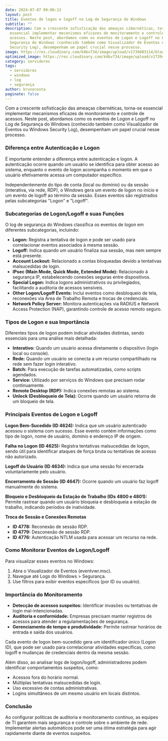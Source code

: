 ```yaml
---
date: 2024-07-07 09:00:13
layout: post
title: Eventos de logon e logoff no Log de Segurança do Windows
subtitle: ""
description: Com a crescente sofisticação das ameaças cibernéticas, torna-se
  essencial implementar mecanismos eficazes de monitoramento e controle de
  acessos. Neste post, abordamos como os eventos de Logon e Logoff no Log de
  Segurança do Windows (conhecido também como Visualizador de Eventos ou Windows
  Security Log), desempenham um papel crucial nesse processo.
image: https://res.cloudinary.com/k4bv734/image/upload/v1739403114/blog/monitorando_eventos_de_logon_e_logoff_optimized_c5rng3.jpg
optimized_image: https://res.cloudinary.com/k4bv734/image/upload/v1739403114/blog/monitorando_eventos_de_logon_e_logoff_optimized_c5rng3.jpg
category: servidores
tags:
  - servidores
  - windows
  - log
  - segurança
author: brunocosta
paginate: false
---
```

Com a crescente sofisticação das ameaças cibernéticas, torna-se essencial implementar mecanismos eficazes de monitoramento e controle de acessos. Neste post, abordamos como os eventos de Logon e Logoff no Log de Segurança do Windows (conhecido também como Visualizador de Eventos ou Windows Security Log), desempenham um papel crucial nesse processo.

### Diferença entre Autenticação e Logon

É importante entender a diferença entre autenticação e logon. A autenticação ocorre quando um usuário se identifica para obter acesso ao sistema, enquanto o evento de logon acompanha o momento em que o usuário efetivamente acessa um computador específico.

Independentemente do tipo de conta (local ou domínio) ou da sessão (interativa, via rede, RDP), o Windows gera um evento de logon no início e um evento de logoff ao término da sessão. Esses eventos são registrados pelas subcategorias "Logon" e "Logoff".

### Subcategorias de Logon/Logoff e suas Funções

O log de segurança do Windows classifica os eventos de logon em diferentes subcategorias, incluindo:

* **Logon:** Registra a tentativa de logon e pode ser usado para correlacionar eventos associados à mesma sessão.
* **Logoff:** Indica quando um usuário finaliza sua sessão, mas nem sempre está presente.
* **Account Lockout:** Relacionado a contas bloqueadas devido a tentativas malsucedidas de login.
* **IPsec (Main Mode, Quick Mode, Extended Mode):** Relacionado à segurança IP, estabelecendo conexões seguras entre dispositivos.
* **Special Logon:** Indica logons administrativos ou privilegiados, facilitando a auditoria de acessos sensíveis.
* **Other Logon/Logoff Events:** Inclui eventos como desbloqueio de tela, reconexões via Área de Trabalho Remota e trocas de credenciais.
* **Network Policy Server:** Monitora autenticações via RADIUS e Network Access Protection (NAP), garantindo controle de acesso remoto seguro.

### Tipos de Logon e sua Importância

Diferentes tipos de logon podem indicar atividades distintas, sendo essenciais para uma análise mais detalhada:

* **Interativo:** Quando um usuário acessa diretamente o dispositivo (login local ou console).
* **Rede:** Quando um usuário se conecta a um recurso compartilhado na rede sem fazer login interativo.
* **Batch:** Para execução de tarefas automatizadas, como scripts agendados.
* **Service:** Utilizado por serviços do Windows que precisam rodar continuamente.
* **Remote Desktop (RDP):** Indica conexões remotas ao sistema.
* **Unlock (Desbloqueio de Tela):** Ocorre quando um usuário retorna de um bloqueio de tela.

### Principais Eventos de Logon e Logoff

**Logon Bem-Sucedido (ID 4624):** Indica que um usuário autenticado acessou o sistema com sucesso. Esse evento contém informações como tipo de logon, nome de usuário, domínio e endereço IP de origem.

**Falha no Logon (ID 4625):** Registra tentativas malsucedidas de logon, sendo útil para identificar ataques de força bruta ou tentativas de acesso não autorizado.

**Logoff do Usuário (ID 4634):** Indica que uma sessão foi encerrada voluntariamente pelo usuário.

**Encerramento de Sessão (ID 4647):** Ocorre quando um usuário faz logoff manualmente do sistema.

**Bloqueio e Desbloqueio da Estação de Trabalho (IDs 4800 e 4801):** Permite rastrear quando um usuário bloqueia e desbloqueia a estação de trabalho, indicando períodos de inatividade.

**Troca de Sessão e Conexões Remotas**
* **ID 4778:** Reconexão de sessão RDP.
* **ID 4779:** Desconexão de sessão RDP.
* **ID 4776:** Autenticação NTLM usada para acessar um recurso na rede.

### Como Monitorar Eventos de Logon/Logoff

Para visualizar esses eventos no Windows:
1. Abra o Visualizador de Eventos (eventvwr.msc).
2. Navegue até Logs do Windows > Segurança.
3. Use filtros para exibir eventos específicos (por ID ou usuário).

### Importância do Monitoramento

* **Detecção de acessos suspeitos:** Identificar invasões ou tentativas de login mal-intencionadas.
* **Auditoria e conformidade:** Empresas precisam manter registros de acessos para atender a regulamentações de segurança.
* **Gerenciamento de tempo e produtividade:** Permite rastrear horários de entrada e saída dos usuários.

Cada evento de logon bem-sucedido gera um identificador único (Logon ID), que pode ser usado para correlacionar atividades específicas, como logoff e mudanças de credenciais dentro da mesma sessão.

Além disso, ao analisar logs de logon/logoff, administradores podem identificar comportamentos suspeitos, como:
* Acessos fora do horário normal.
* Múltiplas tentativas malsucedidas de login.
* Uso excessivo de contas administrativas.
* Logins simultâneos de um mesmo usuário em locais distintos.

### Conclusão

Ao configurar políticas de auditoria e monitoramento contínuo, as equipes de TI garantem mais segurança e controle sobre o ambiente de rede. Implementar alertas automáticos pode ser uma ótima estratégia para agir rapidamente diante de eventos suspeitos.